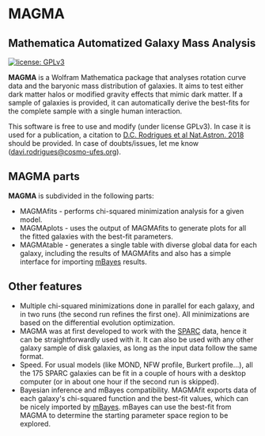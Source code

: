 # MAGMA
## Mathematica Automatized Galaxy Mass Analysis
[![license: GPLv3](https://img.shields.io/badge/license-GPLv3-brightgreen.svg)](https://github.com/davi-rodrigues/MAGMA/blob/master/LICENSE.txt)

**MAGMA** is a Wolfram Mathematica package that analyses rotation curve data and the baryonic mass distribution of galaxies. It aims to test either dark matter halos or modified gravity effects that mimic dark matter. If a sample of galaxies is provided, it can automatically derive the best-fits for the complete sample with a single human interaction. 

This software is free to use and modify (under license GPLv3). In case it is used for a publication, a citation to [D.C. Rodrigues et al Nat.Astron. 2018](http://www.nature.com/articles/s41550-018-0498-9) should be provided. In case of doubts/issues, let me know (davi.rodrigues@cosmo-ufes.org).


## MAGMA parts

**MAGMA** is subdivided in the following parts:
* MAGMAfits - performs chi-squared minimization analysis for a given model.
* MAGMAplots - uses the output of MAGMAfits to generate plots for all the fitted galaxies with the best-fit parameters.
* MAGMAtable - generates a single table with diverse global data for each galaxy, including the results of MAGMAfits and also has a simple interface for importing [mBayes](https://github.com/valerio-marra/mBayes) results.

## Other features

* Multiple chi-squared minimizations done in parallel for each galaxy, and in two runs (the second run refines the first one). All minimizations are based on the differential evolution optimization. 
* MAGMA was at first developed to work with the [SPARC](http://astroweb.cwru.edu/SPARC/) data, hence it can be straightforwardly used with it. It can also be used with any other galaxy sample of disk galaxies, as long as the input data follow the same format. 
* Speed. For usual models (like MOND, NFW profile, Burkert profile...), all the 175 SPARC galaxies can be fit in a couple of hours with a desktop computer (or in about one hour if the second run is skipped).
* Bayesian inference and mBayes compatibility. MAGMAfit exports data of each galaxy's chi-squared function and the best-fit values, which can be nicely imported by [mBayes](https://github.com/valerio-marra/mBayes). mBayes can use the best-fit from MAGMA to determine the starting parameter space region to be explored.

